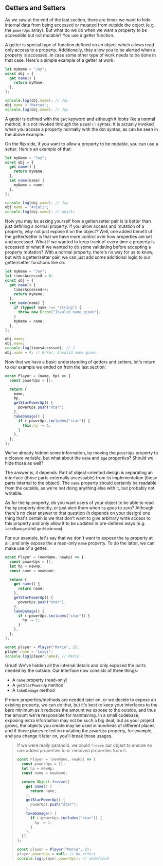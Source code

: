 ## Getters and Setters

As we saw at the end of the last section, there are times we want to hide internal data from being accessed _or_ mutated from outside the object (e.g. the `powerUps` array). But what do we do when we want a property to be accessible but not mutable? You use a getter function.

A getter is special type of function defined on an object which allows read-only access to a property. Additionally, they allow you to be alerted when a property is accessed, in case some other type of work needs to be done in that case. Here's a simple example of a getter at work.

```js
let myName = "Jay";
const obj = {
  get name() {
    return myName;
  },
};

console.log(obj.name); // Jay
obj.name = "Marcus";
console.log(obj.name); // Jay
```

A getter is defined with the `get` keyword and although it looks like a normal method, it is not invoked through the usual `()` syntax. It is actually invoked when you access a property normally with the dot syntax, as can be seen in the above example.

On the flip side, if you want to allow a property to be mutable, you can use a setter. Here's an example of that:

```js
let myName = "Jay";
const obj = {
  get name() {
    return myName;
  },
  set name(name) {
    myName = name;
  },
};

console.log(obj.name); // Jay
obj.name = "Anjali";
console.log(obj.name); // Anjali
```

Now you may be asking yourself how a getter/setter pair is is better than just defining a normal property. If you allow access and mutation of a property, why not just expose it on the object? Well, one added benefit of the getter/setter is that we have more control over how properties are set and accessed. What if we wanted to keep track of every time a property is accessed or what if we wanted to do some validating before accepting a property mutation? With a normal property, there's no way for us to know, but with a getter/setter pair, we can just add some additional logic to our getter/setter functions like so:

```js
let myName = "Jay";
let timesAccessed = 0;
const obj = {
  get name() {
    timesAccessed++;
    return myName;
  },
  set name(name) {
    if (typeof name !== "string") {
      throw new Error("Invalid name given");
    }
    myName = name;
  },
};

obj.name;
obj.name;
console.log(timesAccessed); // 2
obj.name = 4; // Error: Invalid name given
```

Now that we have a basic understanding of getters and setters, let's return to our example we ended on from the last section:

```js
const Player = (name, hp) => {
  const powerUps = [];

  return {
    name,
    hp,
    getStarPowerUp() {
      powerUps.push("star");
    },
    takeDamage() {
      if (!powerUps.includes("star")) {
        this.hp -= 1;
      }
    },
  };
};
```

We've already hidden some information, by moving the `powerUps` property to a closure variable, but what about the `name` and `age` properties? Should we hide those as well?

The answer is, it depends. Part of object-oriented design is separating an interface (those parts externally accessable) from its implementation (those parts internal to the object). The `name` property should certainly be readable from the outside, as we're not doing anything else with it, but probably not writable.

As for the `hp` property, do you want users of your object to be able to read the `hp` property directly, or just alert them when `hp` goes to zero? Although there's no clear answer to that question (it depends on your design) one thing that's certain is we that don't want to give arbitrary write access to this property and only allow it to be updated in pre-defined ways (e.g. `takeDamage` and `getMushroom`).

For our example, let's say that we don't want to expose the `hp` property at all, and only expose the a read-only `name` property. To do the latter, we can make use of a getter.

```js
const Player = (newName, newHp) => {
  const powerUps = [];
  let hp = newHp;
  const name = newName;

  return {
    get name() {
      return name;
    },
    getStarPowerUp() {
      powerUps.push("star");
    },
    takeDamage() {
      if (!powerUps.includes("star")) {
        hp -= 1;
      }
    },
  };
};

const player = Player("Mario", 2);
player.name = "Luigi";
console.log(player.name); // Mario
```

Great! We've hidden all the internal details and only exposed the parts needed by the outside. Our interface now consists of three things:

- A `name` property (read-only)
- A `getStarPowerUp` method
- A `takeDamage` method

If more properties/methods are needed later on, or we decide to expose an existing property, we can do that, but it's best to keep your interfaces to the bare minimum as it reduces the amount we expose to the outside, and thus the amount we're responsible for maintaining. In a small codebase, exposing extra information may not be such a big deal, but as your project grows, the objects you create may be used in hundreds of different places, and if those places relied on mutating the `powerUps` property, for example, and you change it later on, you'll break those usages.

> If we were really paranoid, we could `freeze` our object to ensure no one added properties to or removed properties from it.
>
> ```js
> const Player = (newName, newHp) => {
>   const powerUps = [];
>   let hp = newHp;
>   const name = newName;
>
>   return Object.freeze({
>     get name() {
>       return name;
>     },
>     getStarPowerUp() {
>       powerUps.push("star");
>     },
>     takeDamage() {
>       if (!powerUps.includes("star")) {
>         hp -= 1;
>       }
>     },
>   });
> };
>
> const player = Player("Mario", 2);
> player.powerUps = null; // No effect
> console.log(player.powerUps); // undefined
> ```
